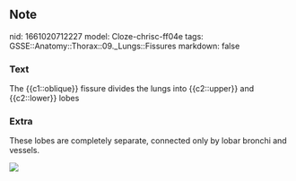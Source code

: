 ## Note
nid: 1661020712227
model: Cloze-chrisc-ff04e
tags: GSSE::Anatomy::Thorax::09._Lungs::Fissures
markdown: false

### Text
<div class="toggle">
  The {{c1::oblique}} fissure divides the lungs into {{c2::upper}}
  and {{c2::lower}} lobes
</div>

### Extra
<p id="a66b4a3b-ebce-428c-8ea4-3efc4ec8391f" class="">These lobes
are completely separate, connected only by lobar bronchi and
vessels.
<p id="a66b4a3b-ebce-428c-8ea4-3efc4ec8391f" class=""><img src= 
"2-Figure1-1-f3e5c629e9f648b31e8a8f9f26b137cec4242e35.png">
